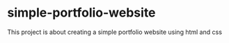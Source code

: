 # simple-portfolio-website
This project is about creating a simple portfolio website using html and css
